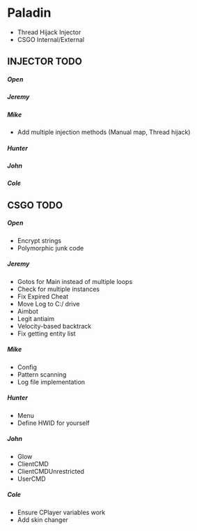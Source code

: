 # Paladin
- Thread Hijack Injector
- CSGO Internal/External

## INJECTOR TODO
##### Open
##### Jeremy
##### Mike
- Add multiple injection methods (Manual map, Thread hijack)
##### Hunter
##### John
##### Cole

## CSGO TODO
##### Open
- Encrypt strings
- Polymorphic junk code
##### Jeremy
- Gotos for Main instead of multiple loops
- Check for multiple instances
- Fix Expired Cheat
- Move Log to C:/ drive
- Aimbot
- Legit antiaim
- Velocity-based backtrack
- Fix getting entity list
##### Mike
- Config
- Pattern scanning
- Log file implementation
##### Hunter
- Menu
- Define HWID for yourself
##### John
- Glow
- ClientCMD
- ClientCMDUnrestricted
- UserCMD
##### Cole
- Ensure CPlayer variables work
- Add skin changer
